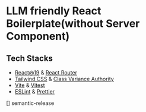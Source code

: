 # LLM friendly React Boilerplate(without Server Component)

## Tech Stacks

* [React@19](https://react.dev) & [React Router](https://reactrouter.com/)
* [Tailwind CSS](https://tailwindcss.com) & [Class Variance Authority](https://cva.style/)
* [Vite](https://vite.dev) & [Vitest](https://vitest.dev)
* [ESLint](https://eslint.org) & [Prettier](https://prettier.io)

[] semantic-release